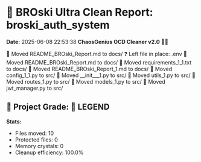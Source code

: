 # 🧹 BROski Ultra Clean Report: broski_auth_system
**Date:** 2025-06-08 22:53:38
**ChaosGenius OCD Cleaner v2.0** 🧠💜

📁 Moved README_BROski_Report.md to docs/
❓ Left file in place: .env
📁 Moved README_BROski_Report.md to docs/
📁 Moved requirements_1_1.txt to docs/
📁 Moved README_BROski_Report_1.md to docs/
📁 Moved config_1_1.py to src/
📁 Moved __init___1.py to src/
📁 Moved utils_1.py to src/
📁 Moved routes_1.py to src/
📁 Moved models_1.py to src/
📁 Moved jwt_manager.py to src/

## 🧠 Project Grade: 💯 LEGEND
**Stats:**
- Files moved: 10
- Protected files: 0
- Memory crystals: 0
- Cleanup efficiency: 100.0%